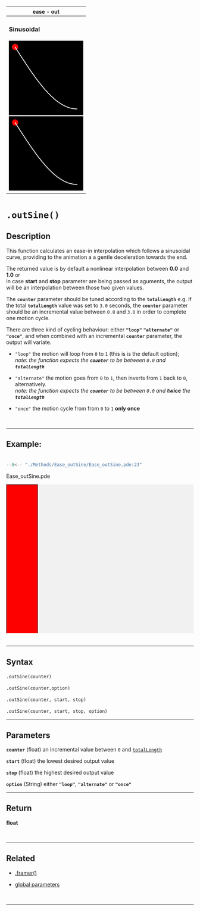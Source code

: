  <div class="table">
    <table>
        <thead>
            <tr>
                <th colspan="1">ease - out</th>
            </tr>
        </thead>
        <tbody>
            <tr>
                <td colspan="3"><h3>Sinusoidal</h3></td>
            </tr>
            <tr>
                <td>
                    <div class="gifImg">
                        <img src="../images/curve/Ease_outSine.gif" alt="Demo" />
                    </div>
                    <div class="fixImg">
                        <img src="../images/curve/Ease_outSine.png" alt="Demo" />
                    </div>
                </td>
            </tr>
        </tbody>
    </table>
 </div>

# `.outSine()`

## Description

This function calculates an ease-in interpolation which follows a sinusoidal curve, providing to the animation a a gentle deceleration towards the end.

The returned value is by default a nonlinear interpolation between **0.0** and **1.0** or  
in case **start** and **stop** parameter are being passed as aguments, the output will be an interpolation between those two given values.

The **`counter`** parameter should be tuned according to the **`totalLength`**
e.g. if the total **`totalLength`** value was set to `3.0` seconds, the **`counter`** parameter should be an incremental value between `0.0` and `3.0` in order to complete one motion cycle.

There are three kind of cycling behaviour: either **`"loop"`** **`"alternate"`** or **`"once"`**, and when combined with an incremental **`counter`** parameter, the output will variate.

- `"loop"` the motion will loop from `0` to `1` (this is is the default option);  
  _note: the function expects the **`counter`** to be between `0.0` and **`totalLength`**_

- `"alternate"` the motion goes from `0` to `1`, then inverts from `1` back to `0`, alternatively.  
  _note: the function expects the **`counter`** to be between `0.0` and **twice** the **`totalLength`**_

- `"once"` the motion cycle from from `0` to `1` **only once**

<br>

---

## Example:

```java hl_lines="18"  title="Ease_outSine.pde"

--8<-- "./Methods/Ease_outSine/Ease_outSine.pde:23"

```

<div class="exampleWindow">
  <div class="title">
      <div class="dot red"></div>
      <div class="dot amber"></div>
      <div class="dot green"></div>
        <p >Ease_outSine.pde</p>
  </div>

<img src="../images/methods/ease_outSine_method.gif" alt="ease_outSine_method" width="600" height="400">

</div>
<br>

---

## Syntax

`.outSine(counter)`

`.outSine(counter,option)`

`.outSine(counter, start, stop)`

`.outSine(counter, start, stop, option)`

---

## Parameters

**`counter`** (float) an incremental value between `0` and [`totalLength`](../globalParameters.md#totallength)

**`start`** (float) the lowest desired output value

**`stop`** (float) the highest desired output value

**`option`** (String) either **`"loop"`**, **`"alternate"`** or **`"once"`**

---

## Return

**float**

<br>

---

## Related

- [.framer()](../tools/framer.md)

- [global parameters](../globalParameters.md)

<br>

---
